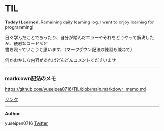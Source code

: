 # TIL
**Today I Learned.** Remaining daily learning log. I want to enjoy learning for programming!

日々学んだことであったり、自分が踏んだエラーやそれをどうやって解決したか、便利なコードなど  
書き殴っていこうと思います。（マークダウン記法の練習も兼ねて）

何かおかしな内容があればどんどんコメントくださいませ

---
### markdown記法のメモ
https://github.com/yuseipen0716/TIL/blob/main/markdown_memo.md

[リンク](./markdown_memo.md)

---
**Author**

[Twitter]: https://twitter.com/yuseiqqq
yuseipen0716  [Twitter]
